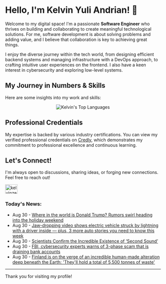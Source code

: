 # Hello, I'm Kelvin Yuli Andrian! 👋

Welcome to my digital space! I'm a passionate **Software Engineer** who thrives on building and collaborating to create meaningful technological solutions. For me, software development is about solving problems and adding value, and I believe that collaboration is key to achieving great things.

I enjoy the diverse journey within the tech world, from designing efficient backend systems and managing infrastructure with a DevOps approach, to crafting intuitive user experiences on the frontend. I also have a keen interest in cybersecurity and exploring low-level systems.

## My Journey in Numbers & Skills

Here are some insights into my work and skills:

<p align="center">
  <img src="https://github-readme-stats.vercel.app/api/top-langs/?username=kelvinzer0&layout=compact&theme=radical" alt="Kelvin's Top Languages" />
</p>

## Professional Credentials

My expertise is backed by various industry certifications. You can view my verified professional credentials on [Credly](https://www.credly.com/users/kelvin-yuli-andrian/badges), which demonstrates my commitment to professional excellence and continuous learning.

## Let's Connect!

I'm always open to discussions, sharing ideas, or forging new connections. Feel free to reach out!

<p align="left">
    <a href="https://linkedin.com/in/kelvinzero" target="blank"><img align="center" src="https://cdn.jsdelivr.net/npm/simple-icons@3.0.1/icons/linkedin.svg" alt="kelvinzero" height="30" width="40" /></a>
</p>

### Today's News:

<!-- feed start -->
- Aug 30 - [Where in the world is Donald Trump? Rumors swirl heading into the holiday weekend](https://www.yahoo.com/news/articles/where-world-donald-trump-rumors-142441488.html)
- Aug 30 - [Jaw-dropping video shows electric vehicle struck by lightning with a driver inside — plus, 3 more auto stories you need to know this week](https://autos.yahoo.com/articles/jaw-dropping-video-shows-electric-141500785.html)
- Aug 30 - [Scientists Confirm the Incredible Existence of ‘Second Sound’](https://www.yahoo.com/news/articles/scientists-confirm-incredible-existence-second-131700511.html)
- Aug 30 - [FBI, cybersecurity experts warns of 3-phase scam that is draining bank accounts](https://www.yahoo.com/news/articles/fbi-cybersecurity-experts-warns-3-120000759.html)
- Aug 30 - [Finland is on the verge of an incredible human-made alteration deep beneath the Earth: 'They'll hold a total of 5,500 tonnes of waste'](https://www.yahoo.com/news/articles/finland-verge-incredible-human-made-101000490.html)
<!-- feed end -->

---

Thank you for visiting my profile!
